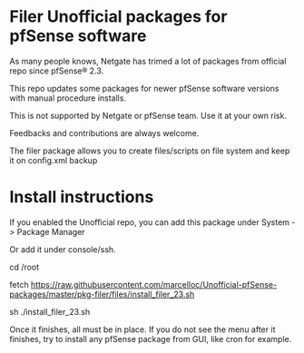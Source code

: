 # Filer Unofficial packages for pfSense software

As many people knows, Netgate has trimed a lot of packages from official repo since pfSense® 2.3. 

This repo updates some packages for newer pfSense software versions with manual procedure installs.

This is not supported by Netgate or pfSense team. Use it at your own risk.

Feedbacks and contributions are always welcome.

The filer package allows you to create files/scripts on file system and keep it on config.xml backup

# Install instructions

If you enabled the Unofficial repo, you can add this package under System -> Package Manager

Or add it under console/ssh.

cd /root

fetch https://raw.githubusercontent.com/marcelloc/Unofficial-pfSense-packages/master/pkg-filer/files/install_filer_23.sh

sh ./install_filer_23.sh

Once it finishes, all must be in place. If you do not see the menu after it finishes, try to install any pfSense package from GUI, like cron for example.
